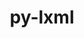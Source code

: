 ---
title: "py-lxml"
layout: cache
categories: [package, develop]
meta: {"versions": ["4.9.1"], "compilers": ["gcc@=11.1.0"], "oss": ["ubuntu20.04"], "platforms": ["linux"], "targets": ["ppc64le", "x86_64_v3"], "stacks": ["data-vis-sdk", "e4s", "e4s-power", "root"], "num_specs": 26, "num_specs_by_stack": {"e4s-power": 8, "root": 26, "data-vis-sdk": 10, "e4s": 8}}
spec_details: [{"hash": "gogwhmblt7crashvcg2nc2pl4znigo5e", "compiler": "gcc@=11.1.0", "versions": ["4.9.1"], "os": "ubuntu20.04", "platform": "linux", "target": "ppc64le", "variants": ["build_system=python_pip", "~cssselect", "~html5", "~htmlsoup"], "stacks": ["e4s-power", "root"], "size": "-", "tarball": "https://binaries.spack.io/develop/build_cache/linux-ubuntu20.04-ppc64le/gcc-11.1.0/py-lxml-4.9.1/linux-ubuntu20.04-ppc64le-gcc-11.1.0-py-lxml-4.9.1-gogwhmblt7crashvcg2nc2pl4znigo5e.spack"}, {"hash": "llbsmuaswovhv2lzqmdotyd4fyhe4tny", "compiler": "gcc@=11.1.0", "versions": ["4.9.1"], "os": "ubuntu20.04", "platform": "linux", "target": "ppc64le", "variants": ["build_system=python_pip", "~cssselect", "~html5", "~htmlsoup"], "stacks": ["e4s-power", "root"], "size": "-", "tarball": "https://binaries.spack.io/develop/build_cache/linux-ubuntu20.04-ppc64le/gcc-11.1.0/py-lxml-4.9.1/linux-ubuntu20.04-ppc64le-gcc-11.1.0-py-lxml-4.9.1-llbsmuaswovhv2lzqmdotyd4fyhe4tny.spack"}, {"hash": "vx6w3npyjw5egme22egtjpo5kypc5sf4", "compiler": "gcc@=11.1.0", "versions": ["4.9.1"], "os": "ubuntu20.04", "platform": "linux", "target": "ppc64le", "variants": ["build_system=python_pip", "~cssselect", "~html5", "~htmlsoup"], "stacks": ["e4s-power", "root"], "size": "-", "tarball": "https://binaries.spack.io/develop/build_cache/linux-ubuntu20.04-ppc64le/gcc-11.1.0/py-lxml-4.9.1/linux-ubuntu20.04-ppc64le-gcc-11.1.0-py-lxml-4.9.1-vx6w3npyjw5egme22egtjpo5kypc5sf4.spack"}, {"hash": "vubwxmxm5lsutqmm6tzmuf3jnns5ron4", "compiler": "gcc@=11.1.0", "versions": ["4.9.1"], "os": "ubuntu20.04", "platform": "linux", "target": "ppc64le", "variants": ["build_system=python_pip", "~cssselect", "~html5", "~htmlsoup"], "stacks": ["e4s-power", "root"], "size": "-", "tarball": "https://binaries.spack.io/develop/build_cache/linux-ubuntu20.04-ppc64le/gcc-11.1.0/py-lxml-4.9.1/linux-ubuntu20.04-ppc64le-gcc-11.1.0-py-lxml-4.9.1-vubwxmxm5lsutqmm6tzmuf3jnns5ron4.spack"}, {"hash": "uidfi7gyxw6oecf6sxzrr7c3dke5ecth", "compiler": "gcc@=11.1.0", "versions": ["4.9.1"], "os": "ubuntu20.04", "platform": "linux", "target": "ppc64le", "variants": ["build_system=python_pip", "~cssselect", "~html5", "~htmlsoup"], "stacks": ["e4s-power", "root"], "size": "-", "tarball": "https://binaries.spack.io/develop/build_cache/linux-ubuntu20.04-ppc64le/gcc-11.1.0/py-lxml-4.9.1/linux-ubuntu20.04-ppc64le-gcc-11.1.0-py-lxml-4.9.1-uidfi7gyxw6oecf6sxzrr7c3dke5ecth.spack"}, {"hash": "76snkoggrx5kn25p67fgt6o5kfnsdje2", "compiler": "gcc@=11.1.0", "versions": ["4.9.1"], "os": "ubuntu20.04", "platform": "linux", "target": "ppc64le", "variants": ["build_system=python_pip", "~cssselect", "~html5", "~htmlsoup"], "stacks": ["e4s-power", "root"], "size": "-", "tarball": "https://binaries.spack.io/develop/build_cache/linux-ubuntu20.04-ppc64le/gcc-11.1.0/py-lxml-4.9.1/linux-ubuntu20.04-ppc64le-gcc-11.1.0-py-lxml-4.9.1-76snkoggrx5kn25p67fgt6o5kfnsdje2.spack"}, {"hash": "hwnzu2bxlv4l2z7ziujcf46uais37tz5", "compiler": "gcc@=11.1.0", "versions": ["4.9.1"], "os": "ubuntu20.04", "platform": "linux", "target": "ppc64le", "variants": ["build_system=python_pip", "~cssselect", "~html5", "~htmlsoup"], "stacks": ["e4s-power", "root"], "size": "-", "tarball": "https://binaries.spack.io/develop/build_cache/linux-ubuntu20.04-ppc64le/gcc-11.1.0/py-lxml-4.9.1/linux-ubuntu20.04-ppc64le-gcc-11.1.0-py-lxml-4.9.1-hwnzu2bxlv4l2z7ziujcf46uais37tz5.spack"}, {"hash": "wfazia672lih3zo5b3fcao2qzdwwp2sg", "compiler": "gcc@=11.1.0", "versions": ["4.9.1"], "os": "ubuntu20.04", "platform": "linux", "target": "ppc64le", "variants": ["build_system=python_pip", "~cssselect", "~html5", "~htmlsoup"], "stacks": ["e4s-power", "root"], "size": "-", "tarball": "https://binaries.spack.io/develop/build_cache/linux-ubuntu20.04-ppc64le/gcc-11.1.0/py-lxml-4.9.1/linux-ubuntu20.04-ppc64le-gcc-11.1.0-py-lxml-4.9.1-wfazia672lih3zo5b3fcao2qzdwwp2sg.spack"}, {"hash": "i7okntitgsyge567kpwy7xgj6gkvoamg", "compiler": "gcc@=11.1.0", "versions": ["4.9.1"], "os": "ubuntu20.04", "platform": "linux", "target": "x86_64_v3", "variants": ["build_system=python_pip", "~cssselect", "~html5", "~htmlsoup"], "stacks": ["data-vis-sdk", "root"], "size": "-", "tarball": "https://binaries.spack.io/develop/build_cache/linux-ubuntu20.04-x86_64_v3/gcc-11.1.0/py-lxml-4.9.1/linux-ubuntu20.04-x86_64_v3-gcc-11.1.0-py-lxml-4.9.1-i7okntitgsyge567kpwy7xgj6gkvoamg.spack"}, {"hash": "q7kxm22o27hoq6up5sloyirkr4mudnf5", "compiler": "gcc@=11.1.0", "versions": ["4.9.1"], "os": "ubuntu20.04", "platform": "linux", "target": "x86_64_v3", "variants": ["build_system=python_pip", "~cssselect", "~html5", "~htmlsoup"], "stacks": ["data-vis-sdk", "root"], "size": "-", "tarball": "https://binaries.spack.io/develop/build_cache/linux-ubuntu20.04-x86_64_v3/gcc-11.1.0/py-lxml-4.9.1/linux-ubuntu20.04-x86_64_v3-gcc-11.1.0-py-lxml-4.9.1-q7kxm22o27hoq6up5sloyirkr4mudnf5.spack"}, {"hash": "cjv53osoq6w6a3xdtowj6eolhp24eelx", "compiler": "gcc@=11.1.0", "versions": ["4.9.1"], "os": "ubuntu20.04", "platform": "linux", "target": "x86_64_v3", "variants": ["build_system=python_pip", "~cssselect", "~html5", "~htmlsoup"], "stacks": ["data-vis-sdk", "root"], "size": "-", "tarball": "https://binaries.spack.io/develop/build_cache/linux-ubuntu20.04-x86_64_v3/gcc-11.1.0/py-lxml-4.9.1/linux-ubuntu20.04-x86_64_v3-gcc-11.1.0-py-lxml-4.9.1-cjv53osoq6w6a3xdtowj6eolhp24eelx.spack"}, {"hash": "bj3q75qqlkafdvtroljjswxgvscebeoj", "compiler": "gcc@=11.1.0", "versions": ["4.9.1"], "os": "ubuntu20.04", "platform": "linux", "target": "x86_64_v3", "variants": ["build_system=python_pip", "~cssselect", "~html5", "~htmlsoup"], "stacks": ["e4s", "root"], "size": "-", "tarball": "https://binaries.spack.io/develop/build_cache/linux-ubuntu20.04-x86_64_v3/gcc-11.1.0/py-lxml-4.9.1/linux-ubuntu20.04-x86_64_v3-gcc-11.1.0-py-lxml-4.9.1-bj3q75qqlkafdvtroljjswxgvscebeoj.spack"}, {"hash": "nqae6wf3i7ba5ea3exg6evsf6iuupkpa", "compiler": "gcc@=11.1.0", "versions": ["4.9.1"], "os": "ubuntu20.04", "platform": "linux", "target": "x86_64_v3", "variants": ["build_system=python_pip", "~cssselect", "~html5", "~htmlsoup"], "stacks": ["data-vis-sdk", "root"], "size": "-", "tarball": "https://binaries.spack.io/develop/build_cache/linux-ubuntu20.04-x86_64_v3/gcc-11.1.0/py-lxml-4.9.1/linux-ubuntu20.04-x86_64_v3-gcc-11.1.0-py-lxml-4.9.1-nqae6wf3i7ba5ea3exg6evsf6iuupkpa.spack"}, {"hash": "5xytfn3xspmw3rtj7henfenmfrs2dces", "compiler": "gcc@=11.1.0", "versions": ["4.9.1"], "os": "ubuntu20.04", "platform": "linux", "target": "x86_64_v3", "variants": ["build_system=python_pip", "~cssselect", "~html5", "~htmlsoup"], "stacks": ["e4s", "root"], "size": "-", "tarball": "https://binaries.spack.io/develop/build_cache/linux-ubuntu20.04-x86_64_v3/gcc-11.1.0/py-lxml-4.9.1/linux-ubuntu20.04-x86_64_v3-gcc-11.1.0-py-lxml-4.9.1-5xytfn3xspmw3rtj7henfenmfrs2dces.spack"}, {"hash": "dbxs4zoczyhyoh5mfv6k5siezih4lmpu", "compiler": "gcc@=11.1.0", "versions": ["4.9.1"], "os": "ubuntu20.04", "platform": "linux", "target": "x86_64_v3", "variants": ["build_system=python_pip", "~cssselect", "~html5", "~htmlsoup"], "stacks": ["data-vis-sdk", "root"], "size": "-", "tarball": "https://binaries.spack.io/develop/build_cache/linux-ubuntu20.04-x86_64_v3/gcc-11.1.0/py-lxml-4.9.1/linux-ubuntu20.04-x86_64_v3-gcc-11.1.0-py-lxml-4.9.1-dbxs4zoczyhyoh5mfv6k5siezih4lmpu.spack"}, {"hash": "amcnf6yt4inoimgiauieh2zhruxd4ruc", "compiler": "gcc@=11.1.0", "versions": ["4.9.1"], "os": "ubuntu20.04", "platform": "linux", "target": "x86_64_v3", "variants": ["build_system=python_pip", "~cssselect", "~html5", "~htmlsoup"], "stacks": ["data-vis-sdk", "root"], "size": "-", "tarball": "https://binaries.spack.io/develop/build_cache/linux-ubuntu20.04-x86_64_v3/gcc-11.1.0/py-lxml-4.9.1/linux-ubuntu20.04-x86_64_v3-gcc-11.1.0-py-lxml-4.9.1-amcnf6yt4inoimgiauieh2zhruxd4ruc.spack"}, {"hash": "3a4vrqluzrkbu5gkctxzrsmlc2t6e4ev", "compiler": "gcc@=11.1.0", "versions": ["4.9.1"], "os": "ubuntu20.04", "platform": "linux", "target": "x86_64_v3", "variants": ["build_system=python_pip", "~cssselect", "~html5", "~htmlsoup"], "stacks": ["data-vis-sdk", "root"], "size": "-", "tarball": "https://binaries.spack.io/develop/build_cache/linux-ubuntu20.04-x86_64_v3/gcc-11.1.0/py-lxml-4.9.1/linux-ubuntu20.04-x86_64_v3-gcc-11.1.0-py-lxml-4.9.1-3a4vrqluzrkbu5gkctxzrsmlc2t6e4ev.spack"}, {"hash": "ooammn6iwro5udq77gmcka6jppnfvmde", "compiler": "gcc@=11.1.0", "versions": ["4.9.1"], "os": "ubuntu20.04", "platform": "linux", "target": "x86_64_v3", "variants": ["build_system=python_pip", "~cssselect", "~html5", "~htmlsoup"], "stacks": ["data-vis-sdk", "root"], "size": "-", "tarball": "https://binaries.spack.io/develop/build_cache/linux-ubuntu20.04-x86_64_v3/gcc-11.1.0/py-lxml-4.9.1/linux-ubuntu20.04-x86_64_v3-gcc-11.1.0-py-lxml-4.9.1-ooammn6iwro5udq77gmcka6jppnfvmde.spack"}, {"hash": "xkches5kq6aevzaxvirohgrkgajgm6cu", "compiler": "gcc@=11.1.0", "versions": ["4.9.1"], "os": "ubuntu20.04", "platform": "linux", "target": "x86_64_v3", "variants": ["build_system=python_pip", "~cssselect", "~html5", "~htmlsoup"], "stacks": ["data-vis-sdk", "root"], "size": "-", "tarball": "https://binaries.spack.io/develop/build_cache/linux-ubuntu20.04-x86_64_v3/gcc-11.1.0/py-lxml-4.9.1/linux-ubuntu20.04-x86_64_v3-gcc-11.1.0-py-lxml-4.9.1-xkches5kq6aevzaxvirohgrkgajgm6cu.spack"}, {"hash": "gpe3nrxsutoe47ovoiouzaurdzxzhx3e", "compiler": "gcc@=11.1.0", "versions": ["4.9.1"], "os": "ubuntu20.04", "platform": "linux", "target": "x86_64_v3", "variants": ["build_system=python_pip", "~cssselect", "~html5", "~htmlsoup"], "stacks": ["data-vis-sdk", "root"], "size": "-", "tarball": "https://binaries.spack.io/develop/build_cache/linux-ubuntu20.04-x86_64_v3/gcc-11.1.0/py-lxml-4.9.1/linux-ubuntu20.04-x86_64_v3-gcc-11.1.0-py-lxml-4.9.1-gpe3nrxsutoe47ovoiouzaurdzxzhx3e.spack"}, {"hash": "gytaijpk2g3tqnbszy4f5zq7hdruepxd", "compiler": "gcc@=11.1.0", "versions": ["4.9.1"], "os": "ubuntu20.04", "platform": "linux", "target": "x86_64_v3", "variants": ["build_system=python_pip", "~cssselect", "~html5", "~htmlsoup"], "stacks": ["e4s", "root"], "size": "-", "tarball": "https://binaries.spack.io/develop/build_cache/linux-ubuntu20.04-x86_64_v3/gcc-11.1.0/py-lxml-4.9.1/linux-ubuntu20.04-x86_64_v3-gcc-11.1.0-py-lxml-4.9.1-gytaijpk2g3tqnbszy4f5zq7hdruepxd.spack"}, {"hash": "i2tnhxvrlhieufbxvm3us54zcfsoxh5n", "compiler": "gcc@=11.1.0", "versions": ["4.9.1"], "os": "ubuntu20.04", "platform": "linux", "target": "x86_64_v3", "variants": ["build_system=python_pip", "~cssselect", "~html5", "~htmlsoup"], "stacks": ["e4s", "root"], "size": "-", "tarball": "https://binaries.spack.io/develop/build_cache/linux-ubuntu20.04-x86_64_v3/gcc-11.1.0/py-lxml-4.9.1/linux-ubuntu20.04-x86_64_v3-gcc-11.1.0-py-lxml-4.9.1-i2tnhxvrlhieufbxvm3us54zcfsoxh5n.spack"}, {"hash": "5ihvgycigeukbgav5wmnabfmqjmowuwl", "compiler": "gcc@=11.1.0", "versions": ["4.9.1"], "os": "ubuntu20.04", "platform": "linux", "target": "x86_64_v3", "variants": ["build_system=python_pip", "~cssselect", "~html5", "~htmlsoup"], "stacks": ["e4s", "root"], "size": "-", "tarball": "https://binaries.spack.io/develop/build_cache/linux-ubuntu20.04-x86_64_v3/gcc-11.1.0/py-lxml-4.9.1/linux-ubuntu20.04-x86_64_v3-gcc-11.1.0-py-lxml-4.9.1-5ihvgycigeukbgav5wmnabfmqjmowuwl.spack"}, {"hash": "5wkakwu6kzdmbmxcxtnmo4bjg7zujhaz", "compiler": "gcc@=11.1.0", "versions": ["4.9.1"], "os": "ubuntu20.04", "platform": "linux", "target": "x86_64_v3", "variants": ["build_system=python_pip", "~cssselect", "~html5", "~htmlsoup"], "stacks": ["e4s", "root"], "size": "-", "tarball": "https://binaries.spack.io/develop/build_cache/linux-ubuntu20.04-x86_64_v3/gcc-11.1.0/py-lxml-4.9.1/linux-ubuntu20.04-x86_64_v3-gcc-11.1.0-py-lxml-4.9.1-5wkakwu6kzdmbmxcxtnmo4bjg7zujhaz.spack"}, {"hash": "l6fntcc4lrrctx4dehinuvjdas75lkzw", "compiler": "gcc@=11.1.0", "versions": ["4.9.1"], "os": "ubuntu20.04", "platform": "linux", "target": "x86_64_v3", "variants": ["build_system=python_pip", "~cssselect", "~html5", "~htmlsoup"], "stacks": ["e4s", "root"], "size": "-", "tarball": "https://binaries.spack.io/develop/build_cache/linux-ubuntu20.04-x86_64_v3/gcc-11.1.0/py-lxml-4.9.1/linux-ubuntu20.04-x86_64_v3-gcc-11.1.0-py-lxml-4.9.1-l6fntcc4lrrctx4dehinuvjdas75lkzw.spack"}, {"hash": "rjvecaxudff5rpldsqp5izzqpsltlqpz", "compiler": "gcc@=11.1.0", "versions": ["4.9.1"], "os": "ubuntu20.04", "platform": "linux", "target": "x86_64_v3", "variants": ["build_system=python_pip", "~cssselect", "~html5", "~htmlsoup"], "stacks": ["e4s", "root"], "size": "-", "tarball": "https://binaries.spack.io/develop/build_cache/linux-ubuntu20.04-x86_64_v3/gcc-11.1.0/py-lxml-4.9.1/linux-ubuntu20.04-x86_64_v3-gcc-11.1.0-py-lxml-4.9.1-rjvecaxudff5rpldsqp5izzqpsltlqpz.spack"}]
---